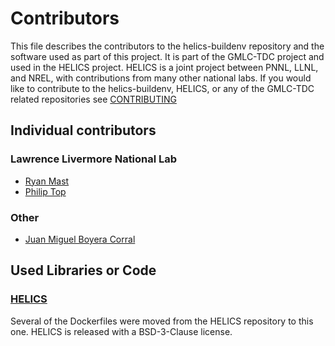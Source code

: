 # Contributors
This file describes the contributors to the helics-buildenv repository and the software used as part of this project. It is part of the GMLC-TDC project and used in the HELICS project.  HELICS is a joint project between PNNL, LLNL, and NREL, with contributions from many other national labs.
If you would like to contribute to the helics-buildenv, HELICS, or any of the GMLC-TDC related repositories see [CONTRIBUTING](CONTRIBUTING.md)

## Individual contributors
### Lawrence Livermore National Lab
 - [Ryan Mast](https://github.com/nightlark)
 - [Philip Top](https://github.com/phlptp)

### Other
 - [Juan Miguel Boyera Corral](https://github.com/Amab)

## Used Libraries or Code
### [HELICS](https://github.com/GMLC-TDC/HELICS)  
Several of the Dockerfiles were moved from the HELICS repository to this one. HELICS is released with a BSD-3-Clause license.
